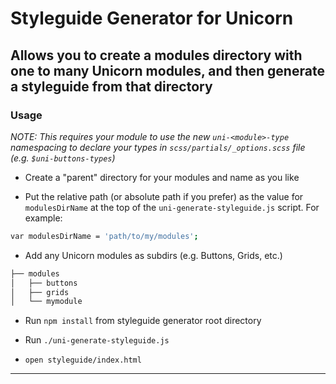 # Styleguide Generator for Unicorn

Allows you to create a modules directory with one to many Unicorn modules, and then generate a styleguide from that directory
-----------------------

### Usage

*NOTE: This requires your module to use the new `uni-<module>-type` namespacing to declare your types in `scss/partials/_options.scss` file (e.g. `$uni-buttons-types`)*

*   Create a "parent" directory for your modules and name as you like

*   Put the relative path (or absolute path if you prefer) as the value for `modulesDirName` at the top of the `uni-generate-styleguide.js` script. For example:

```bash
var modulesDirName = 'path/to/my/modules';
```

*   Add any Unicorn modules as subdirs (e.g. Buttons, Grids, etc.)

```bash
├── modules
│   ├── buttons
│   ├── grids
│   └── mymodule
```

*   Run `npm install` from styleguide generator root directory

*   Run `./uni-generate-styleguide.js`

*   `open styleguide/index.html`

-------

